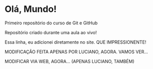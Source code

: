 # Olá, Mundo!
Primeiro repositório do curso de Git e GitHub

Repositório criado durante uma aula ao vivo!

Essa linha, eu adicionei diretamente no site. QUE IMPRESSIONENTE!

MODIFICAÇÃO FEITA APENAS POR LUCIANO, AGORA. VAMOS VER...

MODIFICAR VIA WEB, AGORA... (APENAS LUCIANO, TAMBÉM)
